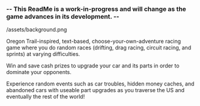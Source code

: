### -- This ReadMe is a work-in-progress and will change as the game advances in its development. --

/assets/background.png

Oregon Trail-inspired, text-based, choose-your-own-adventure racing game where you do random races (drifting, drag racing, circuit racing, and sprints) at varying difficulties.

Win and save cash prizes to upgrade your car and its parts in order to dominate your opponents.

Experience random events such as car troubles, hidden money caches, and abandoned cars with useable part upgrades as you traverse the US and eventually the rest of the world!
